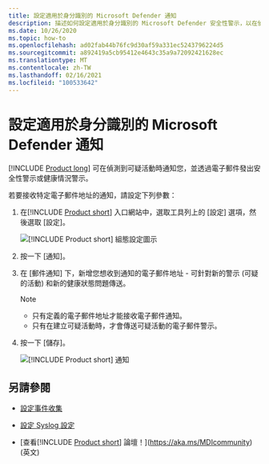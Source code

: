 ```yaml
---
title: 設定適用於身分識別的 Microsoft Defender 通知
description: 描述如何設定適用於身分識別的 Microsoft Defender 安全性警示，以在偵測到可疑活動時收到通知。
ms.date: 10/26/2020
ms.topic: how-to
ms.openlocfilehash: ad02fab44b76fc9d30af59a331ec5243796224d5
ms.sourcegitcommit: a892419a5cb95412e4643c35a9a72092421628ec
ms.translationtype: MT
ms.contentlocale: zh-TW
ms.lasthandoff: 02/16/2021
ms.locfileid: "100533642"
---
```

# <a name="set-microsoft-defender-for-identity-notifications"></a>設定適用於身分識別的 Microsoft Defender 通知

[!INCLUDE [Product long](includes/product-long.md)] 可在偵測到可疑活動時通知您，並透過電子郵件發出安全性警示或健康情況警示。

若要接收特定電子郵件地址的通知，請設定下列參數：

1. 在[!INCLUDE [Product short](includes/product-short.md)] 入口網站中，選取工具列上的 [設定] 選項，然後選取 [設定]。

    ![[!INCLUDE [Product short](includes/product-short.md)] 組態設定圖示](media/config-menu.png)

1. 按一下 [通知]。
1. 在 [郵件通知] 下，新增您想收到通知的電子郵件地址 - 可針對新的警示 (可疑的活動) 和新的健康狀態問題傳送。

    > [!NOTE]
    >
    > - 只有定義的電子郵件地址才能接收電子郵件通知。
    > - 只有在建立可疑活動時，才會傳送可疑活動的電子郵件警示。

1. 按一下 [儲存]。

    ![[!INCLUDE [Product short](includes/product-short.md)] 通知](media/notifications.png)

## <a name="see-also"></a>另請參閱

- [設定事件收集](configure-event-collection.md)

- [設定 Syslog 設定](setting-syslog.md)
- [查看[!INCLUDE [Product short](includes/product-short.md)] 論壇！](https://aka.ms/MDIcommunity)\(英文\)
